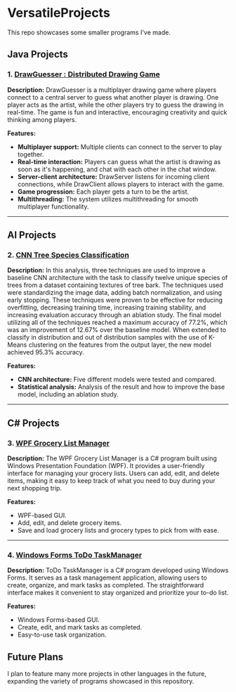 # VersatileProjects
This repo showcases some smaller programs I've made.

## Java Projects

### 1. [DrawGuesser : Distributed Drawing Game](Java_Projects/DrawGuesser)

**Description:**
DrawGuesser is a multiplayer drawing game where players connect to a central server to guess what another player is drawing. One player acts as the artist, while the other players try to guess the drawing in real-time. The game is fun and interactive, encouraging creativity and quick thinking among players.

**Features:**
- **Multiplayer support:** Multiple clients can connect to the server to play together.
- **Real-time interaction:** Players can guess what the artist is drawing as soon as it's happening, and chat with each other in the chat window.
- **Server-client architecture:** DrawServer listens for incoming client connections, while DrawClient allows players to interact with the game.
- **Game progression:** Each player gets a turn to be the artist.
- **Multithreading:** The system utilizes multithreading for smooth multiplayer functionality.

---
## AI Projects

### 2. [CNN Tree Species Classification](AI_Projects/tree_identification)

**Description:**
In this analysis, three techniques are used to improve a baseline CNN architecture with the task to classify twelve unique species of trees from a dataset containing textures of tree bark. The techniques used were standardizing the image data, adding batch normalization, and using early stopping. These techniques were proven to be effective for reducing overfitting, decreasing training time,
increasing training stability, and increasing evaluation accuracy through an ablation study. The final model utilizing all of the techniques reached a maximum accuracy of 77.2%, which was an improvement of 12.67% over the baseline model. When extended to classify in distribution and out of distribution samples with the use of K-Means clustering on the features from the output layer, the new model achieved 95.3% accuracy.

**Features:**
- **CNN architecture:** Five different models were tested and compared.
- **Statistical analysis:** Analysis of the result and how to improve the base model, including an ablation study.

---

## C# Projects

### 3. [WPF Grocery List Manager](C#_Projects/GroceryListManager_Project)

**Description:**
The WPF Grocery List Manager is a C# program built using Windows Presentation Foundation (WPF). It provides a user-friendly interface for managing your grocery lists. Users can add, edit, and delete items, making it easy to keep track of what you need to buy during your next shopping trip.

**Features:**
- WPF-based GUI.
- Add, edit, and delete grocery items.
- Save and load grocery lists and grocery types to pick from with ease.

---

### 4. [Windows Forms ToDo TaskManager](C#_Projects/ToDo_TaskManager)

**Description:**
ToDo TaskManager is a C# program developed using Windows Forms. It serves as a task management application, allowing users to create, organize, and mark tasks as completed. The straightforward interface makes it convenient to stay organized and prioritize your to-do list.

**Features:**
- Windows Forms-based GUI.
- Create, edit, and mark tasks as completed.
- Easy-to-use task organization.

## Future Plans

I plan to feature many more projects in other languages in the future, expanding the variety of programs showcased in this repository.
